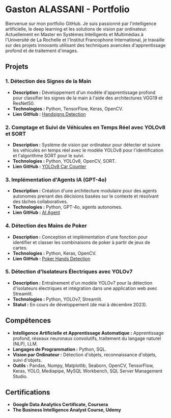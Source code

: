# Gaston ALASSANI - Portfolio

Bienvenue sur mon portfolio GitHub. Je suis passionné par l'intelligence artificielle, le deep learning et les solutions de vision par ordinateur. Actuellement en Master en Systèmes Intelligents et Multimédias à l'Université de La Rochelle et l'Institut Francophone International, je travaille sur des projets innovants utilisant des techniques avancées d'apprentissage profond et de traitement d'images.

## Projets

### 1. Détection des Signes de la Main
- **Description :** Développement d'un modèle d'apprentissage profond pour classifier les signes de la main à l'aide des architectures VGG19 et ResNet50.
- **Technologies :** Python, TensorFlow, Keras, OpenCV.
- **Lien GitHub :** [Handsigns Detection](https://github.com/Gastunechi/Handsigns-Detection)

### 2. Comptage et Suivi de Véhicules en Temps Réel avec YOLOv8 et SORT
- **Description :** Système de vision par ordinateur pour détecter et suivre les véhicules en temps réel avec le modèle YOLOv8 pour l'identification et l'algorithme SORT pour le suivi.
- **Technologies :** Python, YOLOv8, OpenCV, SORT.
- **Lien GitHub :** [YOLOv8 Car Counter](https://github.com/Gastunechi/YOLOV8_Car_Counter)

### 3. Implémentation d'Agents IA (GPT-4o)
- **Description :** Création d'une architecture modulaire pour des agents autonomes prenant des décisions basées sur le contexte et résolvant des tâches collaboratives.
- **Technologies :** Python, GPT-4o, agents autonomes.
- **Lien GitHub :** [AI Agent](https://github.com/Gastunechi/AI_Agent)

### 4. Détection des Mains de Poker
- **Description :** Conception et implémentation d'une fonction pour identifier et classer les combinaisons de poker à partir de jeux de cartes.
- **Technologies :** Python, Keras, OpenCV.
- **Lien GitHub :** [Poker Hands Detection](https://github.com/Gastunechi/Poker_hands_detection)

### 5. Détection d'Isolateurs Électriques avec YOLOv7
- **Description :** Entraînement d'un modèle YOLOv7 pour la détection d'isolateurs électriques et intégration dans une application web avec Streamlit.
- **Technologies :** Python, YOLOv7, Streamlit.
- **Statut :** En cours de développement (de mai à décembre 2023).

## Compétences
- **Intelligence Artificielle et Apprentissage Automatique :** Apprentissage profond, réseaux neuronaux convolutifs, traitement du langage naturel (NLP), LLM.
- **Langages de Programmation :** Python, SQL.
- **Vision par Ordinateur :** Détection d'objets, reconnaissance d'objets, suivi d'objets.
- **Outils :** Pandas, Numpy, Matplotlib, Seaborn, OpenCV, TensorFlow, Keras, YOLO, Mediapipe, MySQL Workbench, SQL Server Management Studio.

## Certifications
- **Google Data Analytics Certificate, Coursera**
- **The Business Intelligence Analyst Course, Udemy**


